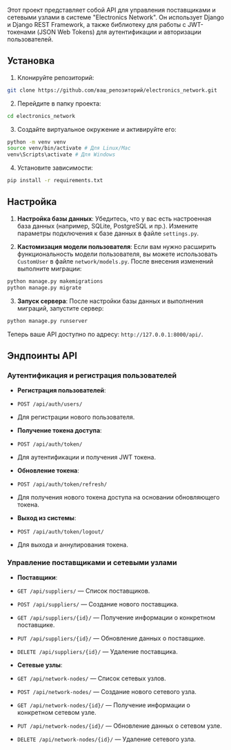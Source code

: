 Этот проект представляет собой API для управления поставщиками и сетевыми узлами в системе "Electronics Network". Он использует Django и Django REST Framework, а также библиотеку для работы с JWT-токенами (JSON Web Tokens) для аутентификации и авторизации пользователей.

## Установка

1. Клонируйте репозиторий:

```bash
git clone https://github.com/ваш_репозиторий/electronics_network.git
```

2. Перейдите в папку проекта:

```bash
cd electronics_network
```

3. Создайте виртуальное окружение и активируйте его:

```bash
python -m venv venv
source venv/bin/activate # Для Linux/Mac
venv\Scripts\activate # Для Windows
```

4. Установите зависимости:

```bash
pip install -r requirements.txt
```

## Настройка

1. **Настройка базы данных**: Убедитесь, что у вас есть настроенная база данных (например, SQLite, PostgreSQL и пр.). Измените параметры подключения к базе данных в файле `settings.py`.

2. **Кастомизация модели пользователя**: Если вам нужно расширить функциональность модели пользователя, вы можете использовать `CustomUser` в файле `network/models.py`. После внесения изменений выполните миграции:

```bash
python manage.py makemigrations
python manage.py migrate
```

3. **Запуск сервера**: После настройки базы данных и выполнения миграций, запустите сервер:

```bash
python manage.py runserver
```

Теперь ваше API доступно по адресу: `http://127.0.0.1:8000/api/`.

## Эндпоинты API

### Аутентификация и регистрация пользователей

- **Регистрация пользователей**:
- `POST /api/auth/users/`
- Для регистрации нового пользователя.

- **Получение токена доступа**:
- `POST /api/auth/token/`
- Для аутентификации и получения JWT токена.

- **Обновление токена**:
- `POST /api/auth/token/refresh/`
- Для получения нового токена доступа на основании обновляющего токена.

- **Выход из системы**:
- `POST /api/auth/token/logout/`
- Для выхода и аннулирования токена.

### Управление поставщиками и сетевыми узлами

- **Поставщики**:
- `GET /api/suppliers/` — Список поставщиков.
- `POST /api/suppliers/` — Создание нового поставщика.
- `GET /api/suppliers/{id}/` — Получение информации о конкретном поставщике.
- `PUT /api/suppliers/{id}/` — Обновление данных о поставщике.
- `DELETE /api/suppliers/{id}/` — Удаление поставщика.

- **Сетевые узлы**:
- `GET /api/network-nodes/` — Список сетевых узлов.
- `POST /api/network-nodes/` — Создание нового сетевого узла.
- `GET /api/network-nodes/{id}/` — Получение информации о конкретном сетевом узле.
- `PUT /api/network-nodes/{id}/` — Обновление данных о сетевом узле.
- `DELETE /api/network-nodes/{id}/` — Удаление сетевого узла.
